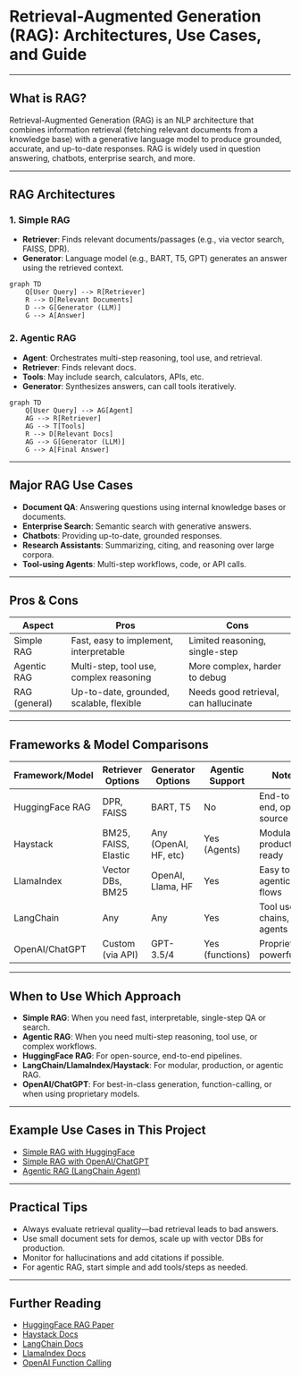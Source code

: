 # Retrieval-Augmented Generation (RAG): Architectures, Use Cases, and Guide

---

## What is RAG?
Retrieval-Augmented Generation (RAG) is an NLP architecture that combines information retrieval (fetching relevant documents from a knowledge base) with a generative language model to produce grounded, accurate, and up-to-date responses. RAG is widely used in question answering, chatbots, enterprise search, and more.

---

## RAG Architectures

### 1. Simple RAG
- **Retriever**: Finds relevant documents/passages (e.g., via vector search, FAISS, DPR).
- **Generator**: Language model (e.g., BART, T5, GPT) generates an answer using the retrieved context.

```mermaid
graph TD
    Q[User Query] --> R[Retriever]
    R --> D[Relevant Documents]
    D --> G[Generator (LLM)]
    G --> A[Answer]
```

### 2. Agentic RAG
- **Agent**: Orchestrates multi-step reasoning, tool use, and retrieval.
- **Retriever**: Finds relevant docs.
- **Tools**: May include search, calculators, APIs, etc.
- **Generator**: Synthesizes answers, can call tools iteratively.

```mermaid
graph TD
    Q[User Query] --> AG[Agent]
    AG --> R[Retriever]
    AG --> T[Tools]
    R --> D[Relevant Docs]
    AG --> G[Generator (LLM)]
    G --> A[Final Answer]
```

---

## Major RAG Use Cases
- **Document QA**: Answering questions using internal knowledge bases or documents.
- **Enterprise Search**: Semantic search with generative answers.
- **Chatbots**: Providing up-to-date, grounded responses.
- **Research Assistants**: Summarizing, citing, and reasoning over large corpora.
- **Tool-using Agents**: Multi-step workflows, code, or API calls.

---

## Pros & Cons
| Aspect         | Pros                                         | Cons                                  |
|---------------|----------------------------------------------|---------------------------------------|
| Simple RAG    | Fast, easy to implement, interpretable        | Limited reasoning, single-step        |
| Agentic RAG   | Multi-step, tool use, complex reasoning       | More complex, harder to debug         |
| RAG (general) | Up-to-date, grounded, scalable, flexible      | Needs good retrieval, can hallucinate |

---

## Frameworks & Model Comparisons
| Framework/Model   | Retriever Options      | Generator Options      | Agentic Support | Notes                       |
|-------------------|-----------------------|-----------------------|-----------------|-----------------------------|
| HuggingFace RAG   | DPR, FAISS            | BART, T5              | No              | End-to-end, open source     |
| Haystack          | BM25, FAISS, Elastic  | Any (OpenAI, HF, etc) | Yes (Agents)    | Modular, production-ready   |
| LlamaIndex        | Vector DBs, BM25      | OpenAI, Llama, HF     | Yes             | Easy to use, agentic flows  |
| LangChain         | Any                   | Any                   | Yes             | Tool use, chains, agents    |
| OpenAI/ChatGPT    | Custom (via API)      | GPT-3.5/4             | Yes (functions) | Proprietary, powerful       |

---

## When to Use Which Approach
- **Simple RAG**: When you need fast, interpretable, single-step QA or search.
- **Agentic RAG**: When you need multi-step reasoning, tool use, or complex workflows.
- **HuggingFace RAG**: For open-source, end-to-end pipelines.
- **LangChain/LlamaIndex/Haystack**: For modular, production, or agentic RAG.
- **OpenAI/ChatGPT**: For best-in-class generation, function-calling, or when using proprietary models.

---

## Example Use Cases in This Project
- [Simple RAG with HuggingFace](../use_case_10_rag_simple_hf/README.md)
- [Simple RAG with OpenAI/ChatGPT](../use_case_10_rag_simple_openai/README.md)
- [Agentic RAG (LangChain Agent)](../use_case_10_rag_agentic/README.md)

---

## Practical Tips
- Always evaluate retrieval quality—bad retrieval leads to bad answers.
- Use small document sets for demos, scale up with vector DBs for production.
- Monitor for hallucinations and add citations if possible.
- For agentic RAG, start simple and add tools/steps as needed.

---

## Further Reading
- [HuggingFace RAG Paper](https://arxiv.org/abs/2005.11401)
- [Haystack Docs](https://docs.haystack.deepset.ai/)
- [LangChain Docs](https://python.langchain.com/docs/)
- [LlamaIndex Docs](https://docs.llamaindex.ai/en/stable/)
- [OpenAI Function Calling](https://platform.openai.com/docs/guides/function-calling) 
